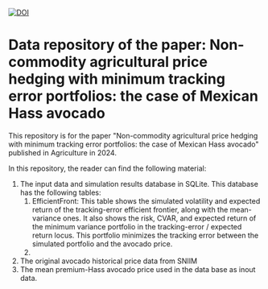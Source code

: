 [![DOI](https://zenodo.org/badge/860000452.svg)](https://zenodo.org/doi/10.5281/zenodo.13799060)
# Data repository of the paper: Non-commodity agricultural price hedging with minimum tracking error portfolios: the case of Mexican Hass avocado

This repository is for the paper "Non-commodity agricultural price hedging with minimum tracking error portfolios: the case of Mexican Hass avocado" published in Agriculture in 2024.

In this repository, the reader can find the following material:

1. The input data and simulation results database in SQLite. This database has the following tables:
   1. EfficientFront: This table shows the simulated volatility and expected return of the tracking-error efficient frontier, along with the mean-variance ones. It also shows the risk, CVAR, and expected return of the minimum variance portfolio in the tracking-error / expected return locus. This portfolio minimizes the tracking error between the simulated portfolio and the avocado price.
   2. 
3. The original avocado historical price data from SNIIM
4. The mean premium-Hass avocado price used in the data base as inout data.
